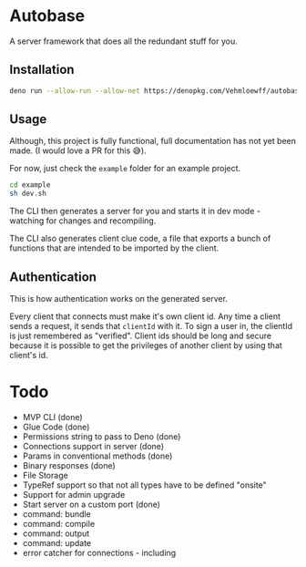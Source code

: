 # Autobase

A server framework that does all the redundant stuff for you.

## Installation

```sh
deno run --allow-run --allow-net https://denopkg.com/Vehmloewff/autobase/cli/main.ts update
```

## Usage

Although, this project is fully functional, full documentation has not yet been made. (I would love a PR for this :sweat_smile:).

For now, just check the `example` folder for an example project.

```sh
cd example
sh dev.sh
```

The CLI then generates a server for you and starts it in dev mode - watching for changes and recompiling.

The CLI also generates client clue code, a file that exports a bunch of functions that are intended to be imported by the client.

## Authentication

This is how authentication works on the generated server.

Every client that connects must make it's own client id.  Any time a client sends a request, it sends that `clientId` with it.  To sign a user in, the clientId is just remembered as "verified".  Client ids should be long and secure because it is possible to get the privileges of another client by using that client's id.

# Todo

- MVP CLI (done)
- Glue Code (done)
- Permissions string to pass to Deno (done)
- Connections support in server (done)
- Params in conventional methods (done)
- Binary responses (done)
- File Storage
- TypeRef support so that not all types have to be defined "onsite"
- Support for admin upgrade
- Start server on a custom port (done)
- command: bundle
- command: compile
- command: output
- command: update
- error catcher for connections - including
